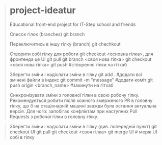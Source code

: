 ># project-ideatur
>Educational front-end project for IT-Step school and friends
>
>Список гілок (branches)
>git branch
>
>Переключитись в іншу гілку (branch)
>git chechkout <branchname>
>
>Створити собі гілку для роботи
>git checkout <основна гілка>, для фронтенда це UI
>git pull
>git branch <своя нова гілка>
>git checkout <своя нова гілка>
>git push #створення гілки на гітхаб
>
>Зберегти зміни і надіслати зміни в гілку
>git add . #додати всі змінені файли в індекс
>git commit -m "message" #додати коміт
>git push origin <branch_name> #закинути на гітхаб
>
>Синхронізувати зміни з головної гілки в свою робочу гілку.
>Рекомендується робити після кожного змерженого PR в головну гілку, що б на стаціонарній машині завжди була остання актуальна версія.
>Для чого: запобігає конфліктам при наступних Pull Requests з робочої гілки в головну гілку.

>Зберегти зміни і надіслати зміни в гілку (див. попередній пункт)
>git checkout UI
>git pull
>git checkout <своя гілка>
>git merge UI # мерж UI собі в гілку
